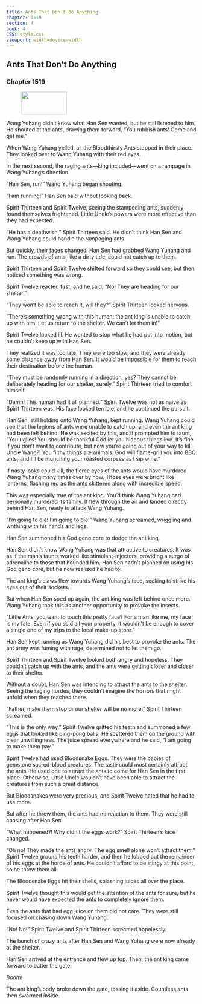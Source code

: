 ```yaml
---
title: Ants That Don’t Do Anything
chapter: 1519
section: 4
book: 4
CSS: style.css
viewport: width=device-width
---
```


## Ants That Don’t Do Anything

### Chapter 1519

<figure>
	<img src="../Images/gem.gif" alt="" id="gem" width="120" height="60" />
</figure>

Wang Yuhang didn’t know what Han Sen wanted, but he still listened to him. He shouted at the ants, drawing them forward. “You rubbish ants! Come and get me.”

When Wang Yuhang yelled, all the Bloodthirsty Ants stopped in their place. They looked over to Wang Yuhang with their red eyes.

In the next second, the raging ants—king included—went on a rampage in Wang Yuhang’s direction.

“Han Sen, run!” Wang Yuhang began shouting.

“I am running!” Han Sen said without looking back.

Spirit Thirteen and Spirit Twelve, seeing the stampeding ants, suddenly found themselves frightened. Little Uncle’s powers were more effective than they had expected.

“He has a deathwish,” Spirit Thirteen said. He didn’t think Han Sen and Wang Yuhang could handle the rampaging ants.

But quickly, their faces changed. Han Sen had grabbed Wang Yuhang and run. The crowds of ants, like a dirty tide, could not catch up to them.

Spirit Thirteen and Spirit Twelve shifted forward so they could see, but then noticed something was wrong.

Spirit Twelve reacted first, and he said, “No! They are heading for our shelter.”

“They won’t be able to reach it, will they?” Spirit Thirteen looked nervous.

“There’s something wrong with this human: the ant king is unable to catch up with him. Let us return to the shelter. We can’t let them in!”

Spirit Twelve looked ill. He wanted to stop what he had put into motion, but he couldn’t keep up with Han Sen.

They realized it was too late. They were too slow, and they were already some distance away from Han Sen. It would be impossible for them to reach their destination before the human.

“They must be randomly running in a direction, yes? They cannot be deliberately heading for our shelter, surely.” Spirit Thirteen tried to comfort himself.

“Damn! This human had it all planned.” Spirit Twelve was not as naive as Spirit Thirteen was. His face looked terrible, and he continued the pursuit.

Han Sen, still holding onto Wang Yuhang, kept running. Wang Yuhang could see that the legions of ants were unable to catch up, and even the ant king had been left behind. He was excited by this, and it prompted him to taunt, “You uglies! You should be thankful God let you hideous things live. It’s fine if you don’t want to contribute, but now you’re going out of your way to kill Uncle Wang?! You filthy things are animals. God will flame-grill you into BBQ ants, and I’ll be munching your roasted corpses as I sip wine.”

If nasty looks could kill, the fierce eyes of the ants would have murdered Wang Yuhang many times over by now. Those eyes were bright like lanterns, flashing red as the ants skittered along with incredible speed.

This was especially true of the ant king. You’d think Wang Yuhang had personally murdered its family. It flew through the air and landed directly behind Han Sen, ready to attack Wang Yuhang.

“I’m going to die! I’m going to die!” Wang Yuhang screamed, wriggling and writhing with his hands and legs.

Han Sen summoned his God geno core to dodge the ant king.

Han Sen didn’t know Wang Yuhang was that attractive to creatures. It was as if the man’s taunts worked like stimulant-injectors, providing a surge of adrenaline to those that hounded him. Han Sen hadn’t planned on using his God geno core, but he now realized he had to.

The ant king’s claws flew towards Wang Yuhang’s face, seeking to strike his eyes out of their sockets.

But when Han Sen sped up again, the ant king was left behind once more. Wang Yuhang took this as another opportunity to provoke the insects.

“Little Ants, you want to touch this pretty face? For a man like me, my face is my fate. Even if you sold all your property, it wouldn’t be enough to cover a single one of my trips to the local make-up store.”

Han Sen kept running as Wang Yuhang did his best to provoke the ants. The ant army was fuming with rage, determined not to let them go.

Spirit Thirteen and Spirit Twelve looked both angry and hopeless. They couldn’t catch up with the ants, and the ants were getting closer and closer to their shelter.

Without a doubt, Han Sen was intending to attract the ants to the shelter. Seeing the raging hordes, they couldn’t imagine the horrors that might unfold when they reached there.

“Father, make them stop or our shelter will be no more!” Spirit Thirteen screamed.

“This is the only way.” Spirit Twelve gritted his teeth and summoned a few eggs that looked like ping-pong balls. He scattered them on the ground with clear unwillingness. The juice spread everywhere and he said, “I am going to make them pay.”

Spirit Twelve had used Bloodsnake Eggs. They were the babies of gemstone sacred-blood creatures. The taste could most certainly attract the ants. He used one to attract the ants to come for Han Sen in the first place. Otherwise, Little Uncle wouldn’t have been able to attract the creatures from such a great distance.

But Bloodsnakes were very precious, and Spirit Twelve hated that he had to use more.

But after he threw them, the ants had no reaction to them. They were still chasing after Han Sen.

“What happened?! Why didn’t the eggs work?” Spirit Thirteen’s face changed.

“Oh no! They made the ants angry. The egg smell alone won’t attract them.” Spirit Twelve ground his teeth harder, and then he lobbed out the remainder of his eggs at the horde of ants. He couldn’t afford to be stingy at this point, so he threw them all.

The Bloodsnake Eggs hit their shells, splashing juices all over the place.

Spirit Twelve thought this would get the attention of the ants for sure, but he never would have expected the ants to completely ignore them.

Even the ants that had egg juice on them did not care. They were still focused on chasing down Wang Yuhang.

“No! No!” Spirit Twelve and Spirit Thirteen screamed hopelessly.

The bunch of crazy ants after Han Sen and Wang Yuhang were now already at the shelter.

Han Sen arrived at the entrance and flew up top. Then, the ant king came forward to batter the gate.

*Boom!*

The ant king’s body broke down the gate, tossing it aside. Countless ants then swarmed inside.